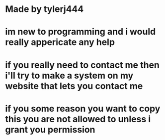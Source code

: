 # Made by tylerj444
# im new to programming and i would really appericate any help
# if you really need to contact me then i'll try to make a system on my website that lets you contact me
# if you some reason you want to copy this you are not allowed to unless i grant you permission

